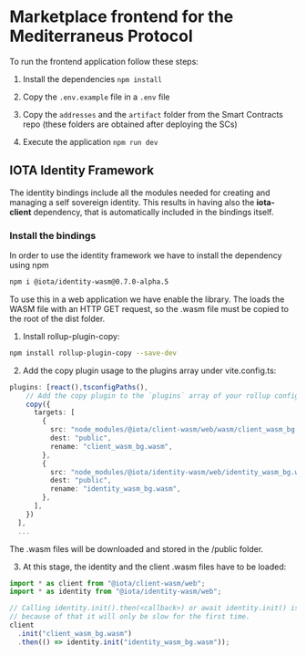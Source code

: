 # Marketplace frontend for the Mediterraneus Protocol

To run the frontend application follow these steps:

1. Install the dependencies `npm install`

2. Copy the `.env.example` file in a `.env` file

3. Copy the `addresses` and the `artifact` folder from the Smart Contracts repo (these folders are obtained after deploying the SCs)

4. Execute the application `npm run dev`

## IOTA Identity Framework 
The identity bindings include all the modules needed for creating and managing a self sovereign identity. 
This results in having also the **iota-client** dependency, that is automatically included in the bindings itself.

### Install the bindings
In order to use the identity framework we have to install the dependency using npm

```sh
npm i @iota/identity-wasm@0.7.0-alpha.5
```
To use this in a web application we have enable the library. The loads the WASM file with an HTTP GET request, so the .wasm file must be copied to the root of the dist folder.

1. Install rollup-plugin-copy:

```sh
npm install rollup-plugin-copy --save-dev
```

2. Add the copy plugin usage to the plugins array under vite.config.ts:
```ts
plugins: [react(),tsconfigPaths(),
    // Add the copy plugin to the `plugins` array of your rollup config:
    copy({
      targets: [
        {
          src: "node_modules/@iota/client-wasm/web/wasm/client_wasm_bg.wasm",
          dest: "public",
          rename: "client_wasm_bg.wasm",
        },
        {
          src: "node_modules/@iota/identity-wasm/web/identity_wasm_bg.wasm",
          dest: "public",
          rename: "identity_wasm_bg.wasm",
        },
      ],
    })
  ],
  ...
```

The .wasm files will be downloaded and stored in the /public folder. 

3. At this stage, the identity and the client .wasm files have to be loaded:
```ts
import * as client from "@iota/client-wasm/web";
import * as identity from "@iota/identity-wasm/web";

// Calling identity.init().then(<callback>) or await identity.init() is required to load the Wasm file from the server if not available, 
// because of that it will only be slow for the first time.
client
  .init("client_wasm_bg.wasm")
  .then(() => identity.init("identity_wasm_bg.wasm"));
```